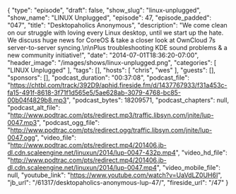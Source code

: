 {
  "type": "episode",
  "draft": false,
  "show_slug": "linux-unplugged",
  "show_name": "LINUX Unplugged",
  "episode": 47,
  "episode_padded": "047",
  "title": "Desktopaholics Anonymous",
  "description": "We come clean on our struggle with loving every Linux desktop, until we start up the hate. We discuss huge news for CoreOS & take a closer look at OwnCloud 7s server-to-server syncing.\n\nPlus troubleshooting KDE sound problems & a new community initiative!",
  "date": "2014-07-01T18:36:20-07:00",
  "header_image": "/images/shows/linux-unplugged.png",
  "categories": [
    "LINUX Unplugged"
  ],
  "tags": [],
  "hosts": [
    "chris",
    "wes"
  ],
  "guests": [],
  "sponsors": [],
  "podcast_duration": "00:37:08",
  "podcast_file": "https://chtbl.com/track/392D9/aphid.fireside.fm/d/1437767933/f31a453c-fa15-491f-8618-3f71f1d565e5/5ae628ab-3079-4768-bc85-00b04f4829b8.mp3",
  "podcast_bytes": 18209571,
  "podcast_chapters": null,
  "podcast_alt_file": "http://www.podtrac.com/pts/redirect.mp3/traffic.libsyn.com/jnite/lup-0047.mp3",
  "podcast_ogg_file": "http://www.podtrac.com/pts/redirect.ogg/traffic.libsyn.com/jnite/lup-0047.ogg",
  "video_file": "http://www.podtrac.com/pts/redirect.mp4/201406.jb-dl.cdn.scaleengine.net/linuxun/2014/lup-0047-432p.mp4",
  "video_hd_file": "http://www.podtrac.com/pts/redirect.mp4/201406.jb-dl.cdn.scaleengine.net/linuxun/2014/lup-0047.mp4",
  "video_mobile_file": null,
  "youtube_link": "https://www.youtube.com/watch?v=UaVdLZ0UH6I",
  "jb_url": "/61317/desktopaholics-anonymous-lup-47/",
  "fireside_url": "/47"
}

